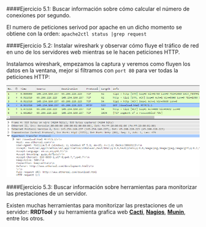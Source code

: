 ####Ejercicio 5.1: Buscar información sobre cómo calcular el número de conexiones por segundo.

El numero de peticiones serivod por apache en un dicho momento se obtiene con la orden: ```apache2ctl status |grep request```

####Ejercicio 5.2: Instalar wireshark y observar cómo fluye el tráfico de red en uno de los servidores web mientras se le hacen peticiones HTTP.

Instalamos wireshark, empezamos la captura y veremos como fluyen los datos en la ventana, mejor si filtramos con ```port 80``` para ver todas la peticiones HTTP:

![Ejemplo wireshark](./images/wireshark.png)

####Ejercicio 5.3: Buscar información sobre herramientas para monitorizar las prestaciones de un servidor.

Existen muchas herramientas para monitorizar las prestaciones de un servidor: **RRDTool** y su herramienta grafica web [**Cacti**](http://www.cacti.net/what_is_cacti.php), [**Nagios**](http://www.nagios.org/), [**Munin**](http://munin.projects.linpro.no/), entre los otros.